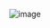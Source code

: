 ![image](https://user-images.githubusercontent.com/36649115/40884044-24a6f40c-66c0-11e8-9a22-fb5ca372dd92.png)

